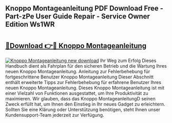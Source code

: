## Knoppo Montageanleitung PDF Download Free - Part-zPe User Guide Repair - Service Owner Edition Ws1WR

# <h2><a href="http://df8catk.blite.top/?on=Knoppo+Montageanleitung">🔗Download 👉🔴 Knoppo Montageanleitung</a></h2>

[![Knoppo Montageanleitung new download](https://i.imgur.com/lujVjoI.png)](http://df8catk.blite.top/?on=Knoppo+Montageanleitung)
Ihr Weg zum Erfolg Dieses Handbuch dient als Fahrplan für den sicheren Betrieb und die Wartung Ihres neuen Knoppo Montageanleitung. Anleitung zur Fehlerbehebung für fortgeschrittene Benutzer Knoppo Montageanleitung Dieser Abschnitt enthält erweiterte Tipps zur Fehlerbehebung für erfahrene Benutzer Ihres neuen Knoppo Montageanleitung. Dieses Knoppo Montageanleitung ist mit einer Vielzahl von Funktionen ausgestattet, um Ihre Produktivität zu maximieren. Wir glauben, dass das Knoppo MontageanleitungD seinen Zweck erfüllt hat, um Ihnen den Einstieg in Ihr neues Gadget zu erleichtern. Sollten Sie eine Klärung oder Unterstützung benötigen, steht Ihnen unser Kundensupport-Team jederzeit zur Verfügung.
